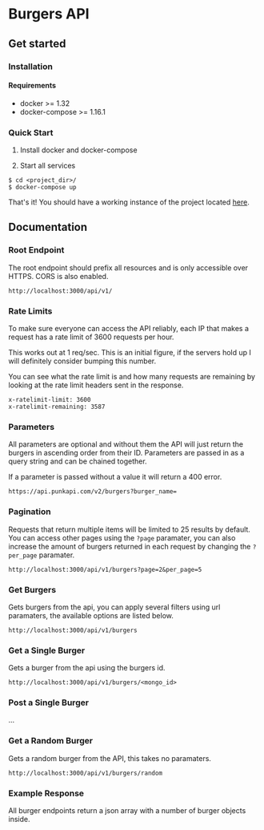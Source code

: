 # Burgers API

## Get started

### Installation

#### Requirements

- docker >= 1.32
- docker-compose >= 1.16.1

### Quick Start

1. Install docker and docker-compose

2. Start all services

````
$ cd <project_dir>/
$ docker-compose up
````

That's it! You should have a working instance of the project located [here](http://localhost:3000/api/v1/).

## Documentation

### Root Endpoint

The root endpoint should prefix all resources and is only accessible over HTTPS. CORS is also enabled.

```http://localhost:3000/api/v1/```

### Rate Limits

To make sure everyone can access the API reliably, each IP that makes a request has a rate limit of 3600 requests per hour.

This works out at 1 req/sec. This is an initial figure, if the servers hold up I will definitely consider bumping this number.

You can see what the rate limit is and how many requests are remaining by looking at the rate limit headers sent in the response.

```
x-ratelimit-limit: 3600 
x-ratelimit-remaining: 3587
```

### Parameters

All parameters are optional and without them the API will just return the burgers in ascending order from their ID. Parameters are passed in as a query string and can be chained together.

If a parameter is passed without a value it will return a 400 error.

```https://api.punkapi.com/v2/burgers?burger_name=```

### Pagination

Requests that return multiple items will be limited to 25 results by default. You can access other pages using the ```?page``` paramater, you can also increase the amount of burgers returned in each request by changing the ```?per_page``` paramater.

```http://localhost:3000/api/v1/burgers?page=2&per_page=5```

### Get Burgers

Gets burgers from the api, you can apply several filters using url paramaters, the available options are listed below.

```http://localhost:3000/api/v1/burgers```

### Get a Single Burger

Gets a burger from the api using the burgers id.

```http://localhost:3000/api/v1/burgers/<mongo_id>```

### Post a Single Burger

...

### Get a Random Burger

Gets a random burger from the API, this takes no paramaters.

```http://localhost:3000/api/v1/burgers/random```

### Example Response

All burger endpoints return a json array with a number of burger objects inside.
